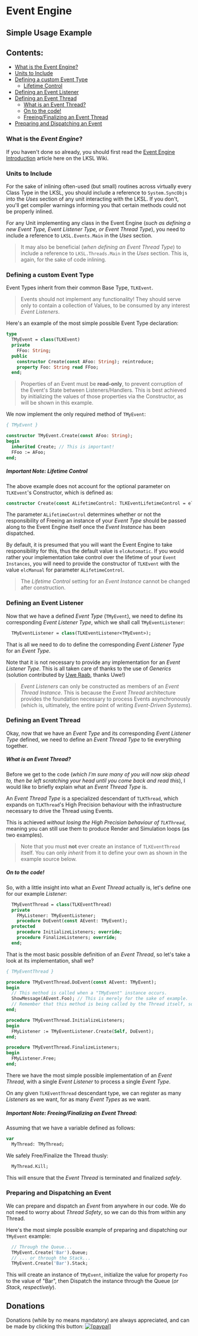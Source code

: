 <!--- This document is written in a "Markdown" language, and is best viewed on https://github.com/LaKraven/LKSL. -->
# Event Engine
## Simple Usage Example

## Contents:
* [What is the Event Engine?](#what-is-the-event-engine)
* [Units to Include](#units-to-include)
* [Defining a custom Event Type](#defining-a-custom-event-type)
    * [Lifetime Control](#important-note-lifetime-control)
* [Defining an Event Listener](#defining-an-event-listener)
* [Defining an Event Thread](#defining-an-event-thread)
    * [What is an Event Thread?](#what-is-an-event-thread)
    * [On to the code!](#on-to-the-code)
    * [Freeing/Finalizing an Event Thread](#important-note-freeingfinalizing-an-event-thread)
* [Preparing and Dispatching an Event](#preparing-and-dispatching-an-event)

### What is the _Event Engine_?
If you haven't done so already, you should first read the [Event Engine Introduction](./1_Introduction.md) article here on the LKSL Wiki.

### Units to Include
For the sake of inlining often-used (but small) routines across virtually every Class Type in the LKSL, you should include a reference to `System.SyncObjs` into the _Uses_ section of any unit interacting with the LKSL. If you don't, you'll get compiler warnings informing you that certain methods could not be properly inlined.

For any Unit implementing any class in the Event Engine (_such as defining a new Event Type, Event Listener Type, or Event Thread Type_), you need to include a reference to `LKSL.Events.Main` in the _Uses_ section.

> It may also be beneficial (_when defining an Event Thread Type_) to include a reference to `LKSL.Threads.Main` in the _Uses_ section. This is, again, for the sake of code inlining.

### Defining a custom Event Type
Event Types inherit from their common Base Type, `TLKEvent`.

> Events should not implement any functionality! They should serve only to contain a collection of Values, to be consumed by any interest _Event Listeners_.

Here's an example of the most simple possible Event Type declaration:

```pascal
type
  TMyEvent = class(TLKEvent)
  private
    FFoo: String;
  public
    constructor Create(const AFoo: String); reintroduce;
    property Foo: String read FFoo;
  end;
```

> Properties of an Event must be **read-only**, to prevent corruption of the Event's State between Listeners/Handlers. This is best achieved by initializing the values of those properties via the Constructor, as will be shown in this example.

We now implement the only required method of `TMyEvent`:

```pascal
{ TMyEvent }

constructor TMyEvent.Create(const AFoo: String);
begin
  inherited Create; // This is important!
  FFoo := AFoo;
end;
```

##### Important Note: Lifetime Control
The above example does not account for the optional parameter on `TLKEvent`'s Constructor, which is defined as:
```pascal
constructor Create(const ALifetimeControl: TLKEventLifetimeControl = elcAutomatic);
```

The parameter `ALifetimeControl` determines whether or not the responsibility of Freeing an instance of your _Event Type_ should be passed along to the Event Engine itself once the _Event Instance_ has been dispatched.

By default, it is presumed that you will want the Event Engine to take responsibility for this, thus the default value is `elcAutomatic`. If you would rather your implementation take control over the lifetime of your `Event Instances`, you will need to provide the constructor of `TLKEvent` with the value `elcManual` for parameter `ALifetimeControl`.

> The _Lifetime Control_ setting for an _Event Instance_ cannot be changed after construction.

### Defining an Event Listener
Now that we have a defined _Event Type_ (`TMyEvent`), we need to define its corresponding _Event Listener Type_, which we shall call `TMyEventListener`:
```pascal
  TMyEventListener = class(TLKEventListener<TMyEvent>);
```
That is all we need to do to define the corresponding _Event Listener Type_ for an _Event Type_.

Note that it is not necessary to provide any implementation for an _Event Listener Type_. This is all taken care of thanks to the use of _Generics_ (solution contributed by [Uwe Raab](http://www.uweraabe.de/Blog/), thanks Uwe!)

> _Event Listeners_ can only be constructed as members of an _Event Thread Instance_. This is because the _Event Thread_ architecture provides the foundation necessary to process Events asynchronously (which is, ultimately, the entire point of writing _Event-Driven Systems_).

### Defining an Event Thread
Okay, now that we have an _Event Type_ and its corresponding _Event Listener Type_ defined, we need to define an _Event Thread Type_ to tie everything together.

##### What is an _Event Thread?_
Before we get to the code (_which I'm sure many of you will now skip ahead to, then be left scratching your head until you come back and read this_), I would like to briefly explain what an _Event Thread Type_ is.

An _Event Thread Type_ is a specialized descendant of `TLKThread`, which expands on `TLKThread`'s High Precision behaviour with the infrastructure necessary to drive the Thread using Events.

This is achieved _without losing the High Precision behaviour of `TLKThread`_, meaning you can still use them to produce Render and Simulation loops (as two examples).

> Note that you must **not** ever create an instance of `TLKEventThread` itself. You can only *inherit* from it to define your own as shown in the example source below.

##### On to the code!
So, with a little insight into what an _Event Thread_ actually is, let's define one for our example _Listener_:
```pascal
  TMyEventThread = class(TLKEventThread)
  private
    FMyListener: TMyEventListener;
    procedure DoEvent(const AEvent: TMyEvent);
  protected
    procedure InitializeListeners; override;
    procedure FinalizeListeners; override;
  end;
```

That is the most basic possible definition of an _Event Thread_, so let's take a look at its implementation, shall we?
```pascal
{ TMyEventThread }

procedure TMyEventThread.DoEvent(const AEvent: TMyEvent);
begin
  // This method is called when a "TMyEvent" instance occurs.
  ShowMessage(AEvent.Foo); // This is merely for the sake of example.
  // Remember that this method is being called by the Thread itself, so Synchronize/Message as necessary for the GUI Thread.
end;

procedure TMyEventThread.InitializeListeners;
begin
  FMyListener := TMyEventListener.Create(Self, DoEvent);
end;

procedure TMyEventThread.FinalizeListeners;
begin
  FMyListener.Free;
end;
```
There we have the most simple possible implementation of an _Event Thread_, with a single _Event Listener_ to process a single _Event Type_.

On any given `TLKEventThread` descendant type, we can register as many _Listeners_ as we want, for as many _Event Types_ as we want.

##### Important Note: Freeing/Finalizing an Event Thread:
Assuming that we have a variable defined as follows:
```pascal
var
  MyThread: TMyThread;
```
We safely Free/Finalize the Thread thusly:
```pascal
  MyThread.Kill;
```
This will ensure that the _Event Thread_ is terminated and finalized _safely_.

### Preparing and Dispatching an Event
We can prepare and dispatch an _Event_ from anywhere in our code. We do not need to worry about _Thread Safety_, so we can do this from within any Thread.

Here's the most simple possible example of preparing and dispatching our `TMyEvent` example:
```pascal
  // Through the Queue...
  TMyEvent.Create('Bar').Queue;
  // ... or through the Stack...
  TMyEvent.Create('Bar').Stack;
```
This will create an instance of `TMyEvent`, initialize the value for property `Foo` to the value of "Bar", then Dispatch the instance through the Queue (_or Stack, respectively_).

## Donations
Donations (while by no means mandatory) are always appreciated, and can be made by clicking this button: <a href="https://www.paypal.com/cgi-bin/webscr?cmd=_s-xclick&hosted_button_id=84FXYZX27EUJL"><img src="https://www.paypalobjects.com/en_US/GB/i/btn/btn_donateCC_LG.gif" alt="[paypal]" /></a>
<!--- If you're reading in a plain-text editor, please copy and paste the Hyperlink into your Browser -->